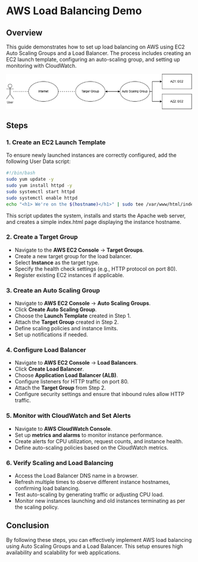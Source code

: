 # AWS Load Balancing Demo

## Overview
This guide demonstrates how to set up load balancing on AWS using EC2 Auto Scaling Groups and a Load Balancer. The process includes creating an EC2 launch template, configuring an auto-scaling group, and setting up monitoring with CloudWatch.

![](assets/lb.drawio.png)
## Steps

### 1. Create an EC2 Launch Template
To ensure newly launched instances are correctly configured, add the following User Data script:

```bash
#!/bin/bash
sudo yum update -y
sudo yum install httpd -y
sudo systemctl start httpd
sudo systemctl enable httpd
echo "<h1> We're on the $(hostname)</h1>" | sudo tee /var/www/html/index.html
```

This script updates the system, installs and starts the Apache web server, and creates a simple index.html page displaying the instance hostname.

### 2. Create a Target Group
- Navigate to the **AWS EC2 Console** → **Target Groups**.
- Create a new target group for the load balancer.
- Select **Instance** as the target type.
- Specify the health check settings (e.g., HTTP protocol on port 80).
- Register existing EC2 instances if applicable.

### 3. Create an Auto Scaling Group
- Navigate to **AWS EC2 Console** → **Auto Scaling Groups**.
- Click **Create Auto Scaling Group**.
- Choose the **Launch Template** created in Step 1.
- Attach the **Target Group** created in Step 2.
- Define scaling policies and instance limits.
- Set up notifications if needed.

### 4. Configure Load Balancer
- Navigate to **AWS EC2 Console** → **Load Balancers**.
- Click **Create Load Balancer**.
- Choose **Application Load Balancer (ALB)**.
- Configure listeners for HTTP traffic on port 80.
- Attach the **Target Group** from Step 2.
- Configure security settings and ensure that inbound rules allow HTTP traffic.

### 5. Monitor with CloudWatch and Set Alerts
- Navigate to **AWS CloudWatch Console**.
- Set up **metrics and alarms** to monitor instance performance.
- Create alerts for CPU utilization, request counts, and instance health.
- Define auto-scaling policies based on the CloudWatch metrics.

### 6. Verify Scaling and Load Balancing
- Access the Load Balancer DNS name in a browser.
- Refresh multiple times to observe different instance hostnames, confirming load balancing.
- Test auto-scaling by generating traffic or adjusting CPU load.
- Monitor new instances launching and old instances terminating as per the scaling policy.

## Conclusion
By following these steps, you can effectively implement AWS load balancing using Auto Scaling Groups and a Load Balancer. This setup ensures high availability and scalability for web applications.

